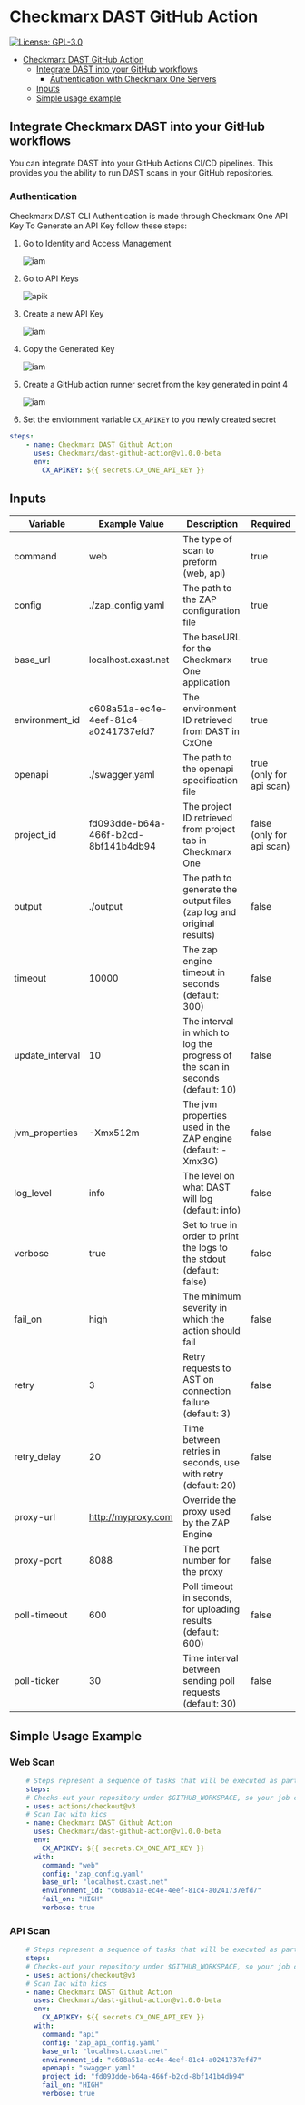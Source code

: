 # Checkmarx DAST GitHub Action

[![License: GPL-3.0](https://img.shields.io/badge/License-GPL3.0-yellow.svg)](https://www.gnu.org/licenses)

- [Checkmarx DAST GitHub Action](#checkmarx-dast-github-action)
  - [Integrate DAST into your GitHub workflows](#integrate-checkmarx-dast-into-your-github-workflows)
    - [Authentication with Checkmarx One Servers](#authentication)
  - [Inputs](#inputs)
  - [Simple usage example](#simple-usage-example)

## Integrate Checkmarx DAST into your GitHub workflows

You can integrate DAST into your GitHub Actions CI/CD pipelines.
This provides you the ability to run DAST scans in your GitHub repositories.

### Authentication

Checkmarx DAST CLI Authentication is made through Checkmarx One API Key
To Generate an API Key follow these steps:

1. Go to Identity and Access Management

   <img alt="iam" src="docs/img/iam.png">

2. Go to API Keys

   <img alt="apik" src="docs/img/api_key.png">

3. Create a new API Key

   <img alt="iam" src="docs/img/create_key.png">

4. Copy the Generated Key

   <img alt="iam" src="docs/img/key.png"> 

5. Create a GitHub action runner secret from the key generated in point 4

   <img alt="iam" src="docs/img/secret.png">

6. Set the enviornment variable `CX_APIKEY` to you newly created secret

```yaml
steps:
    - name: Checkmarx DAST Github Action
      uses: Checkmarx/dast-github-action@v1.0.0-beta
      env:
        CX_APIKEY: ${{ secrets.CX_ONE_API_KEY }}
```

## Inputs

| Variable          | Example Value                           | Description                                                                     | Required                  |
|-------------------|-----------------------------------------|---------------------------------------------------------------------------------|---------------------------|
| command           | web                                     | The type of scan to preform (web, api)                                          | true                      |
| config            | ./zap_config.yaml                       | The path to the ZAP configuration file                                          | true                      |
| base_url          | localhost.cxast.net                     | The baseURL for the Checkmarx One application                                   | true                      |
| environment_id    | c608a51a-ec4e-4eef-81c4-a0241737efd7    | The environment ID retrieved from DAST in CxOne                                 | true                      |
| openapi           | ./swagger.yaml                          | The path to the openapi specification file                                      | true  (only for api scan) |
| project_id        | fd093dde-b64a-466f-b2cd-8bf141b4db94    | The project ID retrieved from project tab in Checkmarx One                      | false (only for api scan) |
| output            | ./output                                | The path to generate the output files (zap log and original results)            | false                     |
| timeout           | 10000                                   | The zap engine timeout in seconds (default: 300)                                | false                     |
| update_interval   | 10                                      | The interval in which to log the progress of the scan in seconds (default: 10)  | false                     |
| jvm_properties    | -Xmx512m                                | The jvm properties used in the ZAP engine (default: -Xmx3G)                     | false                     |
| log_level         | info                                    | The level on what DAST will log (default: info)                                 | false                     |
| verbose           | true                                    | Set to true in order to print the logs to the stdout (default: false)           | false                     |
| fail_on           | high                                    | The minimum severity in which the action should fail                            | false                     |
| retry             | 3                                       | Retry requests to AST on connection failure (default: 3)                        | false                     |
| retry_delay       | 20                                      | Time between retries in seconds, use with retry (default: 20)                   | false                     |
| proxy-url         | http://myproxy.com                      | Override the proxy used by the ZAP Engine                                       | false                     |
| proxy-port        | 8088                                    | The port number for the proxy                                                   | false                     |
| poll-timeout      | 600                                     | Poll timeout in seconds, for uploading results (default: 600)                   | false                     |
| poll-ticker       | 30                                      | Time interval between sending poll requests (default: 30)                       | false                     |
## Simple Usage Example

### Web Scan

```yaml
    # Steps represent a sequence of tasks that will be executed as part of the job
    steps:
    # Checks-out your repository under $GITHUB_WORKSPACE, so your job can access it
    - uses: actions/checkout@v3
    # Scan Iac with kics
    - name: Checkmarx DAST Github Action
      uses: Checkmarx/dast-github-action@v1.0.0-beta
      env:
        CX_APIKEY: ${{ secrets.CX_ONE_API_KEY }}
      with:
        command: "web"
        config: 'zap_config.yaml'
        base_url: "localhost.cxast.net"
        environment_id: "c608a51a-ec4e-4eef-81c4-a0241737efd7"
        fail_on: "HIGH"
        verbose: true
```

### API Scan

```yaml
    # Steps represent a sequence of tasks that will be executed as part of the job
    steps:
    # Checks-out your repository under $GITHUB_WORKSPACE, so your job can access it
    - uses: actions/checkout@v3
    # Scan Iac with kics
    - name: Checkmarx DAST Github Action
      uses: Checkmarx/dast-github-action@v1.0.0-beta
      env:
        CX_APIKEY: ${{ secrets.CX_ONE_API_KEY }}
      with:
        command: "api"
        config: 'zap_api_config.yaml'
        base_url: "localhost.cxast.net"
        environment_id: "c608a51a-ec4e-4eef-81c4-a0241737efd7"
        openapi: "swagger.yaml"
        project_id: "fd093dde-b64a-466f-b2cd-8bf141b4db94"
        fail_on: "HIGH"
        verbose: true
```
